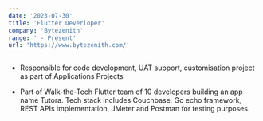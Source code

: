```yaml
---
date: '2023-07-30'
title: 'Flutter Deverloper'
company: 'Bytezenith'
range: ' - Present'
url: 'https://www.bytezenith.com/'
---
```


- Responsible for code development, UAT support, customisation project as part of Applications Projects

- Part of Walk-the-Tech Flutter team of 10 developers building an app name Tutora. Tech stack includes Couchbase, Go echo framework, REST APIs implementation, JMeter and Postman for testing purposes.

<!-- - Selected as one of the 15 bytezenith India Innovation Agents with the least industry experience in years. -->

<!-- - Responsible for code development as a developer of bytezenith Technology BSS-B2B Billing & RTB scrum team. (Nov 2020 - Oct 2021) -->

<!-- - Certified in Agile, [DevOps](https://drive.google.com/file/d/133QWdIhw9KI0YMKs1SPI_6VQ1ENtMiCe/view?usp=sharing), and MS360 architecture. -->